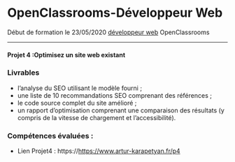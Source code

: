 # OpenClassrooms-Développeur Web

Début de formation le 23/05/2020 [développeur web](https://openclassrooms.com/fr/paths/185-developpeur-web) OpenClassrooms

---

#### Projet 4 :Optimisez un site web existant

### Livrables

  * l’analyse du SEO utilisant le modèle fourni ;
  * une liste de 10 recommandations SEO comprenant des références ;
  * le code source complet du site amélioré ;
  * un rapport d’optimisation comprenant une comparaison des résultats (y compris de la vitesse de chargement et l’accessibilité).

### Compétences évaluées :
<!--
* Écrire un code HTML et CSS maintenable
* Assurer l'accessibilité d'un site web
* Optimiser la taille et la vitesse d’un site web
* Réaliser une recherche des bonnes pratiques en développement web
* Optimiser le référencement d'un site web
-->
* Lien Projet4 :
  https://https://www.artur-karapetyan.fr/p4
